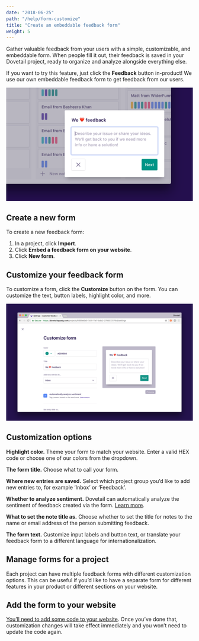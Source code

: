 ```yaml
---
date: "2018-06-25"
path: "/help/form-customize"
title: "Create an embeddable feedback form"
weight: 5
---
```


Gather valuable feedback from your users with a simple, customizable, and embeddable form. When people fill it out, their feedback is saved in your Dovetail project, ready to organize and analyze alongside everything else.

If you want to try this feature, just click the **Feedback** button in-product! We use our own embeddable feedback form to get feedback from our users.

![Screenshot of the customizable, embeddable feedback form in Dovetail](./form.png)

## Create a new form

To create a new feedback form:

1.  In a project, click **Import**.
1.  Click **Embed a feedback form on your website**.
1.  Click **New form**.

## Customize your feedback form

To customize a form, click the **Customize** button on the form. You can customize the text, button labels, highlight color, and more.

![Screenshot of the form customize screen in Dovetail](./customize-form.png)

## Customization options

**Highlight color.** Theme your form to match your website. Enter a valid HEX code or choose one of our colors from the dropdown.

**The form title.** Choose what to call your form.

**Where new entries are saved.** Select which project group you’d like to add new entries to, for example ‘Inbox’ or ‘Feedback’.

**Whether to analyze sentiment.** Dovetail can automatically analyze the sentiment of feedback created via the form. [Learn more]().

**What to set the note title as.** Choose whether to set the title for notes to the name or email address of the person submitting feedback.

**The form text.** Customize input labels and button text, or translate your feedback form to a different language for internationalization.

## Manage forms for a project

Each project can have multiple feedback forms with different customization options. This can be useful if you’d like to have a separate form for different features in your product or different sections on your website.

## Add the form to your website

[You’ll need to add some code to your website](/help/form-code). Once you’ve done that, customization changes will take effect immediately and you won’t need to update the code again.
